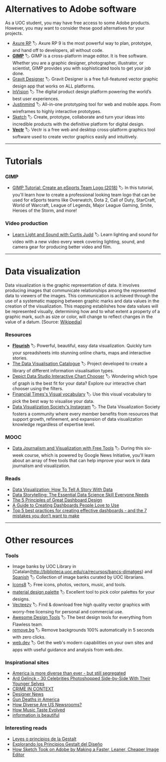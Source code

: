 # Alternatives to Adobe software

As a UOC student, you may have free access to some Adobe products. However, you may want to consider these good alternatives for your projects.

* [Axure RP](https://www.axure.com) 🏷 Axure RP 9 is the most powerful way to plan, prototype, and hand off to developers, all without code. 
* [**GIMP**](https://www.gimp.org) 🏷 GIMP is a cross-platform image editor. It is free software. Whether you are a graphic designer, photographer, illustrator, or scientist, GIMP provides you with sophisticated tools to get your job done.
* [Gravit Designer](https://www.designer.io) 🏷 Gravit Designer is a free full-featured vector graphic design app that works on ALL platforms.
* [InVision](https://www.invisionapp.com) 🏷 The digital product design platform powering the world’s best user experiences.
* [Justinmind](https://www.justinmind.com) 🏷 All-in-one prototyping tool for web and mobile apps. From wireframes to highly interactive prototypes.
* [Sketch](https://www.sketchapp.com) 🏷 Create, prototype, collaborate and turn your ideas into incredible products with the definitive platform for digital design.
* [**Vectr**](https://vectr.com) 🏷 Vectr is a free web and desktop cross-platform graphics tool software used to create vector graphics easily and intuitively.

---

# Tutorials

### GIMP

* [GIMP Tutorial: Create an eSports Team Logo (2018)](https://www.youtube.com/watch?v=rvgvUqg-iGs) 🏷 In this tutorial, you'll learn how to create a professional looking team logo that can be used for eSports teams like Overwatch, Dota 2, Call of Duty, StarCraft, World of Warcraft, League of Legends, Major League Gaming, Smite, Heroes of the Storm, and more!

### Video production

* [Learn Light and Sound with Curtis Judd](https://www.youtube.com/user/curtisjudd/playlists) 🏷 Learn lighting and sound for video with a new video every week covering lighting, sound, and camera gear for producing better video and film.

---

# Data visualization

Data visualization is the graphic representation of data. It involves producing images that communicate relationships among the represented data to viewers of the images. This communication is achieved through the use of a systematic mapping between graphic marks and data values in the creation of the visualization. This mapping establishes how data values will be represented visually, determining how and to what extent a property of a graphic mark, such as size or color, will change to reflect changes in the value of a datum. [Source: [Wikipedia](https://en.wikipedia.org/wiki/Data_visualization)]

### Resources

* [**Flourish**](https://flourish.studio) 🏷 Powerful, beautiful, easy data visualization. Quickly turn your spreadsheets into stunning online charts, maps and interactive stories.
* [The Data Visualisation Catalogue](https://datavizcatalogue.com) 🏷 Project developed to create a library of different information visualisation types.
* [Depict Data Studio Interactive Chart Chooser](https://depictdatastudio.com/charts) 🏷 Wondering which type of graph is the best fit for your data? Explore our interactive chart chooser using the filters. 
* [Financial Times's Visual vocabulary](https://github.com/ft-interactive/chart-doctor/blob/master/visual-vocabulary/Visual-vocabulary.pdf) 🏷 Use this visual vocabulary to pick the best way to visualise your data. 
* [Data Visualization Society's Instagram](https://www.instagram.com/datavizsociety) 🏷 The Data Visualization Society fosters a community where every member benefits from resources that support growth, refinement, and expansion of data visualization knowledge regardless of expertise level.





### MOOC

* [Data Journalism and Visualization with Free Tools](https://journalismcourses.org/DATA0819.html) 🏷 During this six-week course, which is powered by Google News Initiative, you'll learn about an array of free tools that can help improve your work in data journalism and visualization.

### Reads

* [Data Visualization: How To Tell A Story With Data](https://www.forbes.com/sites/nicolemartin1/2018/11/01/data-visualization-how-to-tell-a-story-with-data/#5b39d20d4368)
* [Data Storytelling: The Essential Data Science Skill Everyone Needs](https://www.forbes.com/sites/brentdykes/2016/03/31/data-storytelling-the-essential-data-science-skill-everyone-needs/#56d9c90c52ad)
* [The 5 Principles of Great Dashboard Design](https://blog.sumall.com/journal/5-principles-great-dashboard-design.html)
* [A Guide to Creating Dashboards People Love to Use](https://static1.squarespace.com/static/52f42657e4b0b3416ff6b831/t/5310292ce4b08d35a87c9426/1393568044420/Guide_to_Dashboard_Design.pdf)
* [Top 5 best practices for creating effective dashboards - and the 7 mistakes you don’t want to make](https://www.tableau.com/sites/default/files/whitepapers/dashboards-for-financial-services.pdf)

---

# Other resources

### Tools

* Image banks by UOC Library in [Catalan(http://biblioteca.uoc.edu/ca/recursos/bancs-dimatges) and [Spanish](http://biblioteca.uoc.edu/es/recursos/bancos-de-imagenes) 🏷 Collection of image banks curated by UOC librarians.
* [Icons8](https://icons8.com) 🏷 Free icons, photos, vectors, music, and tools.
* [material design palette](https://www.materialpalette.com) 🏷 Excellent tool to pick color palettes for your designs.
* [Vecteezy](https://www.vecteezy.com) 🏷 Find & download free high quality vector graphics with worry-free licensing for personal and commercial use.
* [Awesome Design Tools](https://flawlessapp.io/designtools) 🏷 The best design tools for everything from Flawless team.
* [remove.bg](https://www.remove.bg) 🏷 Remove backgrounds 100% automatically in 5 seconds with zero clicks.
* [web.dev](https://web.dev) 🏷 Get the web's modern capabilities on your own sites and apps with useful guidance and analysis from web.dev.



### Inspirational sites 

* [America is more diverse than ever - but still segregated](https://www.washingtonpost.com/graphics/2018/national/segregation-us-cities)
* [Ard Gelinck - 30 Celebrities Photoshopped Side-by-Side With Their Younger Selves](https://www.instagram.com/ardgelinck)
* [CRIME IN CONTEXT](https://www.themarshallproject.org/2016/08/18/crime-in-context)
* [Designer News](https://www.designernews.co)
* [Gun Deaths in America](https://fivethirtyeight.com/features/gun-deaths)
* [How Diverse Are US Newsrooms?](https://polygraph-cool.github.io/asne/dev)
* [How Music Taste Evolved](https://pudding.cool/2017/03/music-history/index.html)
* [information is beautiful](https://informationisbeautiful.net)

### Interesting reads

* [Leyes o principios de la Gestalt](https://es.wikipedia.org/wiki/Psicolog%C3%ADa_de_la_Gestalt#Leyes_o_principios_de_la_Gestalt)
* [Explorando los Principios Gestalt del Diseño](https://www.toptal.com/designers/ui/exploring-the-gestalt-principles-of-design)
* [How Sketch Took on Adobe by Making a Faster, Leaner, Cheaper Image Editor](https://producthabits.com/how-sketch-took-on-adobe-by-making-a-faster-leaner-cheaper-image-editor)



